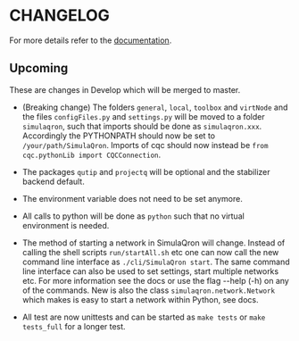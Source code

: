 CHANGELOG
=========

For more details refer to the [documentation](https://softwarequtech.github.io/SimulaQron/html/index.html).


Upcoming
--------

These are changes in Develop which will be merged to master.

- (Breaking change) The folders `general`, `local`, `toolbox` and `virtNode` and the files `configFiles.py` and `settings.py` will be moved to a folder `simulaqron`, such that imports should be done as `simulaqron.xxx`. Accordingly the PYTHONPATH should now be set to `/your/path/SimulaQron`. Imports of cqc should now instead be `from cqc.pythonLib import CQCConnection`.

- The packages `qutip` and `projectq` will be optional and the stabilizer backend default.

- The environment variable does not need to be set anymore.

- All calls to python will be done as `python` such that no virtual environment is needed.

- The method of starting a network in SimulaQron will change. Instead of calling the shell scripts `run/startAll.sh` etc
  one can now call the new command line interface as `./cli/SimulaQron start`. The same command line interface can also be used to set settings, start multiple networks etc. For more information see the docs or use the flag --help (-h) on any of the commands.
  New is also the class `simulaqron.network.Network` which makes is easy to start a network within Python, see docs.
  
- All test are now unittests and can be started as `make tests` or `make tests_full` for a longer test.
